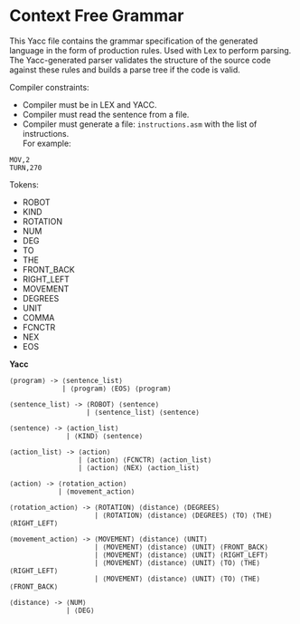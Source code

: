 # Context Free Grammar

This Yacc file contains the grammar specification of the generated language in the form of production rules. Used with Lex to perform parsing. The Yacc-generated parser validates the structure of the source code against these rules and builds a parse tree if the code is valid.

Compiler constraints:

- Compiler must be in LEX and YACC.
- Compiler must read the sentence from a file.
- Compiler must generate a file: `instructions.asm` with the list of instructions.<br>
For example:
```
MOV,2
TURN,270
```
Tokens:

- ROBOT 
- KIND 
- ROTATION 
- NUM
- DEG
- TO 
- THE 
- FRONT_BACK 
- RIGHT_LEFT 
- MOVEMENT 
- DEGREES 
- UNIT 
- COMMA 
- FCNCTR 
- NEX 
- EOS

**Yacc**
```
⟨program⟩ -> ⟨sentence_list⟩
             | ⟨program⟩ ⟨EOS⟩ ⟨program⟩
             
⟨sentence_list⟩ -> ⟨ROBOT⟩ ⟨sentence⟩
                   | ⟨sentence_list⟩ ⟨sentence⟩
                   
⟨sentence⟩ -> ⟨action_list⟩
              | ⟨KIND⟩ ⟨sentence⟩
             
⟨action_list⟩ -> ⟨action⟩
                 | ⟨action⟩ ⟨FCNCTR⟩ ⟨action_list⟩
                 | ⟨action⟩ ⟨NEX⟩ ⟨action_list⟩
                 
⟨action⟩ -> ⟨rotation_action⟩
            | ⟨movement_action⟩
              
⟨rotation_action⟩ -> ⟨ROTATION⟩ ⟨distance⟩ ⟨DEGREES⟩
                     | ⟨ROTATION⟩ ⟨distance⟩ ⟨DEGREES⟩ ⟨TO⟩ ⟨THE⟩ ⟨RIGHT_LEFT⟩
              
⟨movement_action⟩ -> ⟨MOVEMENT⟩ ⟨distance⟩ ⟨UNIT⟩
                     | ⟨MOVEMENT⟩ ⟨distance⟩ ⟨UNIT⟩ ⟨FRONT_BACK⟩
                     | ⟨MOVEMENT⟩ ⟨distance⟩ ⟨UNIT⟩ ⟨RIGHT_LEFT⟩
                     | ⟨MOVEMENT⟩ ⟨distance⟩ ⟨UNIT⟩ ⟨TO⟩ ⟨THE⟩ ⟨RIGHT_LEFT⟩
                     | ⟨MOVEMENT⟩ ⟨distance⟩ ⟨UNIT⟩ ⟨TO⟩ ⟨THE⟩ ⟨FRONT_BACK⟩
                 
⟨distance⟩ -> ⟨NUM⟩
              | ⟨DEG⟩
```

